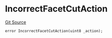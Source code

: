 # IncorrectFacetCutAction
[Git Source](https://github.com/thrackle-io/rules-protocol/blob/49ab19f6a1a98efed1de2dc532ff3da9b445a7cb/src/diamond/core/DiamondCut/DiamondCutLib.sol)


```solidity
error IncorrectFacetCutAction(uint8 _action);
```

